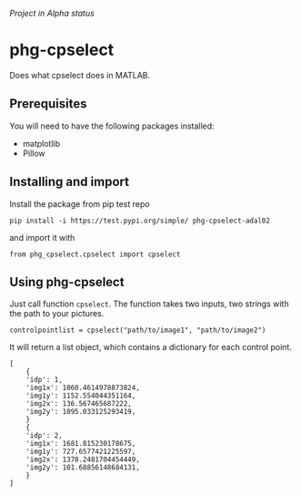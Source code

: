 _Project in Alpha status_
# phg-cpselect
Does what cpselect does in MATLAB.

## Prerequisites
You will need to have the following packages installed:
* matplotlib
* Pillow

## Installing and import

Install the package from pip test repo

`pip install -i https://test.pypi.org/simple/ phg-cpselect-adal02`  

and import it with

`from phg_cpselect.cpselect import cpselect`

## Using phg-cpselect
Just call function `cpselect`. The function takes two inputs, two strings with the path to your pictures.

`controlpointlist = cpselect("path/to/image1", "path/to/image2")`

It will return a list object, which contains a dictionary for each control point.

    [
        {
        'idp': 1,
        'img1x': 1060.4614978873824,
        'img1y': 1152.554044351164,
        'img2x': 136.567465687222,
        'img2y': 1095.033125293419,
        }
        {
        'idp': 2,
        'img1x': 1681.815230178675,
        'img1y': 727.6577421225597,
        'img2x': 1378.2481704454449,
        'img2y': 101.68856148684131,
        }
    ]
